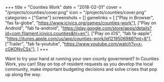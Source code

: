 +++
title = "Counties Work"
date = "2018-02-01"
cover = "/projects/counties/cover.png"
icon = "/projects/counties/cover.png"
categories = ["Game"]
screenshots = []
gamelinks = [
    ["Play in Browser", "fas fa-globe", "https://www.icivics.org/games/counties-work"],
    ["Play on Android", "fab fa-android", "https://play.google.com/store/apps/details?id=com.filament.icivics.counties&hl=en"],
    ["Play on iOS", "fab fa-apple", "https://itunes.apple.com/us/app/counties-work/id1219506986?mt=8"],
    ["Trailer", "fab fa-youtube", "https://www.youtube.com/watch?v=x-cGKONvCSs"],
]
+++

Want to try your hand at running your own county government? In Counties Work, you can! Stay on top of resident requests as you develop the local community, make important budgeting decisions and solve crises that pop up along the way. 